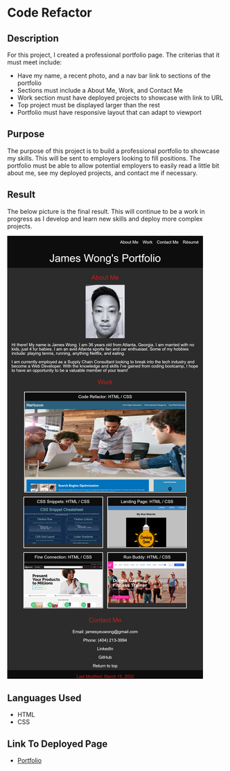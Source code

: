 # Code Refactor

## Description

For this project, I created a professional portfolio page. The criterias that it must meet include:

- Have my name, a recent photo, and a nav bar link to sections of the portfolio
- Sections must include a About Me, Work, and Contact Me
- Work section must have deployed projects to showcase with link to URL
- Top project must be displayed larger than the rest
- Portfolio must have responsive layout that can adapt to viewport

## Purpose

The purpose of this project is to build a professional portfolio to showcase my skills. This will be sent to employers looking to fill positions. The portfolio must be able to allow potential employers to easily read a little bit about me, see my deployed projects, and contact me if necessary.

## Result

The below picture is the final result. This will continue to be a work in progress as I develop and learn new skills and deploy more complex projects.

![This is an image of the final product of my Portfolio](/images/Portfolio%20Screenshot.png)

## Languages Used

- HTML
- CSS

## Link To Deployed Page

- [Portfolio](https://james-y-wong.github.io/hw-2-portfolio/)